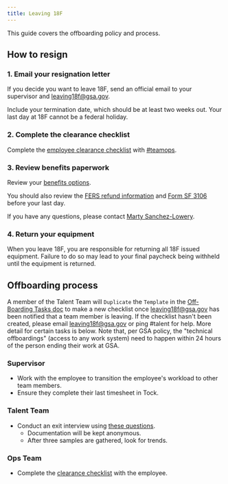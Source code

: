 ```yaml
---
title: Leaving 18F
---
```


This guide covers the offboarding policy and process.

## How to resign

### 1. Email your resignation letter

If you decide you want to leave 18F, send an official email to your supervisor and [leaving18f@gsa.gov](mailto:leaving18f@gsa.gov).

Include your termination date, which should be at least two weeks out. Your last day at 18F cannot be a federal holiday.

### 2. Complete the clearance checklist

Complete the [employee clearance checklist](https://drive.google.com/a/gsa.gov/file/d/0B2b-_CCBBYvRNGNVWTRjUnpmTVNtUUR6clVJdUt2MFVTNm5j/view?usp=sharing) with [#teamops](https://gsa-tts.slack.com/archives/teamops).

### 3. Review benefits paperwork

Review your [benefits options](https://docs.google.com/document/d/1fuPxdhSY4YCYQvTFhjmjtLpRK8_ophZnFA9hsK8zftA/edit).

You should also review the [FERS refund information](https://docs.google.com/document/d/1TiFdQ-2pyrmib3Zsh1GDGeWorM7F-cbxk1u-82zX0Aw/edit) and [Form SF 3106](https://drive.google.com/a/gsa.gov/file/d/0B4J4Dpr2HVDsMnpEQnc1ZHI0RkVadjVOZGZhOTVKMVZyUktN/view) before your last day.

If you have any questions, please contact [Marty Sanchez-Lowery](mailto:martha.sanchez-lowery@gsa.gov).

### 4. Return your equipment

When you leave 18F, you are responsible for returning all 18F issued equipment. Failure to do so may lead to your final paycheck being withheld until the equipment is returned.

## Offboarding process

A member of the Talent Team will `Duplicate` the `Template` in the [Off-Boarding Tasks doc](https://docs.google.com/spreadsheets/d/1IlFY5AAvTyuS7yDHk5_odJGHYZDU_MN9HNGKJ2zXwi0/edit#gid=0) to make a new checklist once leaving18f@gsa.gov has been notified that a team member is leaving.  If the checklist hasn't been created, please email [leaving18f@gsa.gov](mailto:leaving18f@gsa.gov) or ping #talent for help.  More detail for certain tasks is below. Note that, per GSA policy, the "technical offboardings" (access to any work system) need to happen within 24 hours of the person ending their work at GSA.

### Supervisor

- Work with the employee to transition the employee's workload to other team members.
- Ensure they complete their last timesheet in Tock.

### Talent Team

- Conduct an exit interview using [these questions](https://docs.google.com/a/gsa.gov/document/d/1PpbxoZhPlW2oQx9grMyPSUDepDTQCNiwYO-D1X2IkJk/edit).
  - Documentation will be kept anonymous.
  - After three samples are gathered, look for trends.

### Ops Team

- Complete the [clearance checklist](https://drive.google.com/a/gsa.gov/file/d/0B2b-_CCBBYvRNGNVWTRjUnpmTVNtUUR6clVJdUt2MFVTNm5j/view?usp=sharing) with the employee.

